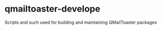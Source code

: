 qmailtoaster-develope
=====================

Scripts and such used for building and maintaining QMailToaster packages
